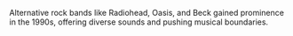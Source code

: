 Alternative rock bands like Radiohead, Oasis, and Beck gained prominence in the 1990s, offering diverse sounds and pushing musical boundaries.
